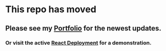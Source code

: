 # **This repo has moved**

## Please see my [Portfolio](http://www.github.com/davidlucio/portfolio) for the newest updates.

### Or visit the active [React Deployment](https://davidlucio.github.io/portfolio/) for a demonstration.
